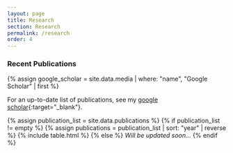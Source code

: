 ```yaml
---
layout: page
title: Research
section: Research
permalink: /research
order: 4
---
```


### Recent Publications


{% assign google_scholar = site.data.media | where: "name", "Google Scholar" | first %}

For an up-to-date list of publications, see my [google scholar](https://scholar.google.co.in/citations?user=Tg-bMK0AAAAJ&hl=en){:target="_blank"}.

{% assign publication_list = site.data.publications %}
{% if publication_list != empty %}
    {% assign publications = publication_list | sort: "year" | reverse %}
    {% include table.html %}
{% else %}
   <i class="message">Will be updated soon...</i>
{% endif %}


